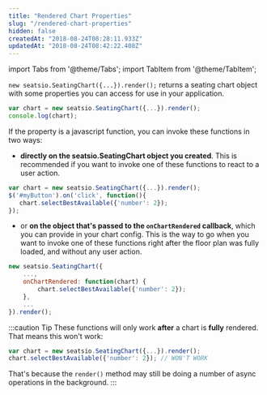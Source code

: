 ```yaml
---
title: "Rendered Chart Properties"
slug: "/rendered-chart-properties"
hidden: false
createdAt: "2018-08-24T08:28:11.933Z"
updatedAt: "2018-08-24T08:42:22.408Z"
---
```


import Tabs from '@theme/Tabs';
import TabItem from '@theme/TabItem';

`new seatsio.SeatingChart({...}).render();` returns a seating chart object with some properties you can access for use in your application. 


```javascript
var chart = new seatsio.SeatingChart({...}).render();
console.log(chart);
```


If the property is a javascript function, you can invoke these functions in two ways:

* **directly on the seatsio.SeatingChart object you created**. This is recommended if you want to invoke one of these functions to react to a user action.

```javascript
var chart = new seatsio.SeatingChart({...}).render();
$('#myButton').on('click', function(){
   chart.selectBestAvailable({'number': 2});
});
```

* or **on the object that's passed to the `onChartRendered` callback**, which you can provide in your chart config. This is the way to go when you want to invoke one of these functions right after the floor plan was fully loaded, and without any user action.

```javascript
new seatsio.SeatingChart({
    ...,
    onChartRendered: function(chart) {
        chart.selectBestAvailable({'number': 2});
    },
    ...
}).render();
```



:::caution Tip
These functions will only work **after** a chart is **fully** rendered. That means this won't work: 

```javascript
var chart = new seatsio.SeatingChart({...}).render();
chart.selectBestAvailable({'number': 2}); // WON'T WORK
```

That's because the `render()` method may still be doing a number of async operations in the background.
:::

